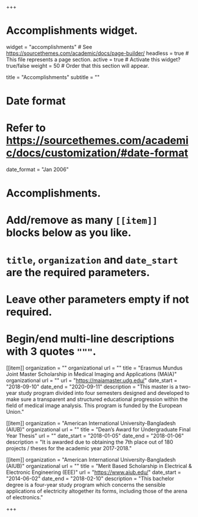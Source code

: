 +++
# Accomplishments widget.
widget = "accomplishments"  # See https://sourcethemes.com/academic/docs/page-builder/
headless = true  # This file represents a page section.
active = true  # Activate this widget? true/false
weight = 50  # Order that this section will appear.

title = "Accomplish&shy;ments"
subtitle = ""

# Date format
#   Refer to https://sourcethemes.com/academic/docs/customization/#date-format
date_format = "Jan 2006"

# Accomplishments.
#   Add/remove as many `[[item]]` blocks below as you like.
#   `title`, `organization` and `date_start` are the required parameters.
#   Leave other parameters empty if not required.
#   Begin/end multi-line descriptions with 3 quotes `"""`.

[[item]]
  organization = ""
  organizational url = ""
  title = "Erasmus Mundus Joint Master Scholarship in Medical Imaging and Applications (MAIA)"
  organizational url = ""
  url = "https://maiamaster.udg.edu/"
  date_start = "2018-09-10"
  date_end = "2020-09-11"
  description = "This master is a two-year study program divided into four semesters designed and developed to make sure a transparent and structured educational progression within the field of medical image analysis. This program is funded by the European Union."

[[item]]
  organization = "American International University-Bangladesh (AIUB)"
  organizational url = ""
  title = "Dean’s Award for Undergraduate Final Year Thesis"
  url = ""
  date_start = "2018-01-05"
  date_end = "2018-01-06"
  description = "It is awarded due to obtaining the 7th place out of 180 projects / theses for
the academic year 2017-2018."
  
[[item]]
  organization = "American International University-Bangladesh (AIUB)"
  organizational url = ""
  title = "Merit Based Scholarship in Electrical & Electronic Engineering (EEE)"
  url = "https://www.aiub.edu/"
  date_start = "2014-06-02"
  date_end = "2018-02-10"
  description = "This bachelor degree is a four-year study program which concerns the sensible applications of electricity altogether its forms, including those of the arena of electronics."

+++
